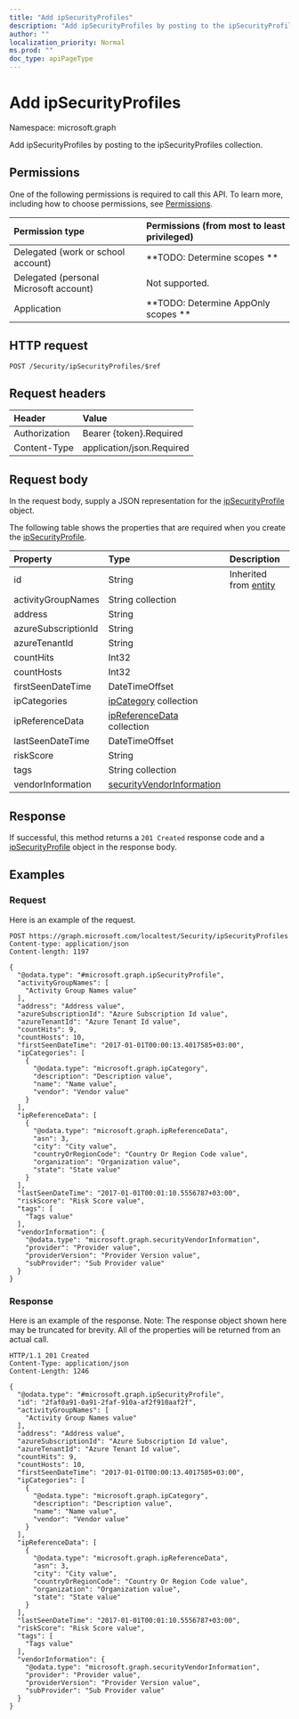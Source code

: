 ```yaml
---
title: "Add ipSecurityProfiles"
description: "Add ipSecurityProfiles by posting to the ipSecurityProfiles collection."
author: ""
localization_priority: Normal
ms.prod: ""
doc_type: apiPageType
---
```


# Add ipSecurityProfiles

Namespace: microsoft.graph

Add ipSecurityProfiles by posting to the ipSecurityProfiles collection.

## Permissions
One of the following permissions is required to call this API. To learn more, including how to choose permissions, see [Permissions](/concepts/permissions-reference.md).

|Permission type|Permissions (from most to least privileged)|
|:---|:---|
|Delegated (work or school account)|**TODO: Determine scopes **|
|Delegated (personal Microsoft account)|Not supported.|
|Application|**TODO: Determine AppOnly scopes **|

## HTTP request
<!-- {
  "blockType": "ignored"
}
-->
``` http
POST /Security/ipSecurityProfiles/$ref
```

## Request headers
|Header|Value|
|:---|:---|
|Authorization|Bearer {token}.Required|
|Content-Type|application/json.Required|

## Request body
In the request body, supply a JSON representation for the [ipSecurityProfile](../resources/ipsecurityprofile.md) object.

The following table shows the properties that are required when you create the [ipSecurityProfile](../resources/ipsecurityprofile.md).

|Property|Type|Description|
|:---|:---|:---|
|id|String| Inherited from [entity](../resources/entity.md)|
|activityGroupNames|String collection||
|address|String||
|azureSubscriptionId|String||
|azureTenantId|String||
|countHits|Int32||
|countHosts|Int32||
|firstSeenDateTime|DateTimeOffset||
|ipCategories|[ipCategory](../resources/ipcategory.md) collection||
|ipReferenceData|[ipReferenceData](../resources/ipreferencedata.md) collection||
|lastSeenDateTime|DateTimeOffset||
|riskScore|String||
|tags|String collection||
|vendorInformation|[securityVendorInformation](../resources/securityvendorinformation.md)||



## Response
If successful, this method returns a `201 Created` response code and a [ipSecurityProfile](../resources/ipsecurityprofile.md) object in the response body.

## Examples

### Request
Here is an example of the request.
<!-- {
  "blockType": "request",
  "name": "create_ipsecurityprofile_from_"
}
-->
``` http
POST https://graph.microsoft.com/localtest/Security/ipSecurityProfiles
Content-type: application/json
Content-length: 1197

{
  "@odata.type": "#microsoft.graph.ipSecurityProfile",
  "activityGroupNames": [
    "Activity Group Names value"
  ],
  "address": "Address value",
  "azureSubscriptionId": "Azure Subscription Id value",
  "azureTenantId": "Azure Tenant Id value",
  "countHits": 9,
  "countHosts": 10,
  "firstSeenDateTime": "2017-01-01T00:00:13.4017585+03:00",
  "ipCategories": [
    {
      "@odata.type": "microsoft.graph.ipCategory",
      "description": "Description value",
      "name": "Name value",
      "vendor": "Vendor value"
    }
  ],
  "ipReferenceData": [
    {
      "@odata.type": "microsoft.graph.ipReferenceData",
      "asn": 3,
      "city": "City value",
      "countryOrRegionCode": "Country Or Region Code value",
      "organization": "Organization value",
      "state": "State value"
    }
  ],
  "lastSeenDateTime": "2017-01-01T00:01:10.5556787+03:00",
  "riskScore": "Risk Score value",
  "tags": [
    "Tags value"
  ],
  "vendorInformation": {
    "@odata.type": "microsoft.graph.securityVendorInformation",
    "provider": "Provider value",
    "providerVersion": "Provider Version value",
    "subProvider": "Sub Provider value"
  }
}
```

### Response
Here is an example of the response. Note: The response object shown here may be truncated for brevity. All of the properties will be returned from an actual call.
<!-- {
  "blockType": "response",
  "truncated": true,
  "@odata.type": "microsoft.graph.ipsecurityprofile"
}
-->
``` http
HTTP/1.1 201 Created
Content-Type: application/json
Content-Length: 1246

{
  "@odata.type": "#microsoft.graph.ipSecurityProfile",
  "id": "2faf0a91-0a91-2faf-910a-af2f910aaf2f",
  "activityGroupNames": [
    "Activity Group Names value"
  ],
  "address": "Address value",
  "azureSubscriptionId": "Azure Subscription Id value",
  "azureTenantId": "Azure Tenant Id value",
  "countHits": 9,
  "countHosts": 10,
  "firstSeenDateTime": "2017-01-01T00:00:13.4017585+03:00",
  "ipCategories": [
    {
      "@odata.type": "microsoft.graph.ipCategory",
      "description": "Description value",
      "name": "Name value",
      "vendor": "Vendor value"
    }
  ],
  "ipReferenceData": [
    {
      "@odata.type": "microsoft.graph.ipReferenceData",
      "asn": 3,
      "city": "City value",
      "countryOrRegionCode": "Country Or Region Code value",
      "organization": "Organization value",
      "state": "State value"
    }
  ],
  "lastSeenDateTime": "2017-01-01T00:01:10.5556787+03:00",
  "riskScore": "Risk Score value",
  "tags": [
    "Tags value"
  ],
  "vendorInformation": {
    "@odata.type": "microsoft.graph.securityVendorInformation",
    "provider": "Provider value",
    "providerVersion": "Provider Version value",
    "subProvider": "Sub Provider value"
  }
}
```

